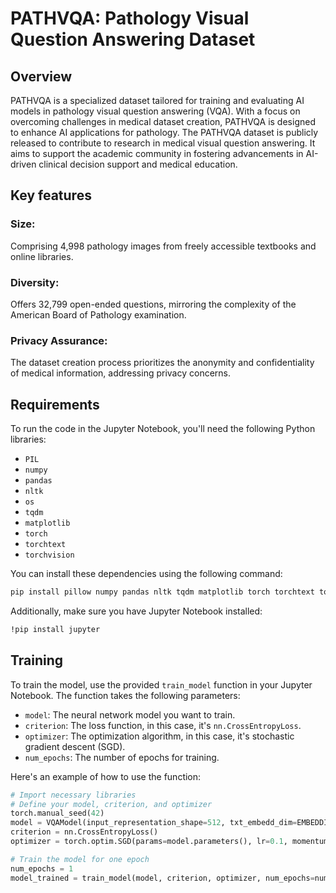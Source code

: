 # PATHVQA: Pathology Visual Question Answering Dataset

## Overview

PATHVQA is a specialized dataset tailored for training and evaluating AI models in pathology visual question answering (VQA). With a focus on overcoming challenges in medical dataset creation, PATHVQA is designed to enhance AI applications for pathology. The PATHVQA dataset is publicly released to contribute to research in medical visual question answering. It aims to support the academic community in fostering advancements in AI-driven clinical decision support and medical education.

## Key features 
### Size: 
Comprising 4,998 pathology images from freely accessible textbooks and online libraries.
### Diversity: 
Offers 32,799 open-ended questions, mirroring the complexity of the American Board of Pathology examination.
### Privacy Assurance: 
The dataset creation process prioritizes the anonymity and confidentiality of medical information, addressing privacy concerns.


## Requirements

To run the code in the Jupyter Notebook, you'll need the following Python libraries:

- `PIL`
- `numpy`
- `pandas`
- `nltk`
- `os`
- `tqdm`
- `matplotlib`
- `torch`
- `torchtext`
- `torchvision`

You can install these dependencies using the following command:

```bash
pip install pillow numpy pandas nltk tqdm matplotlib torch torchtext torchvision
```

Additionally, make sure you have Jupyter Notebook installed:
```bash
!pip install jupyter
 ```

## Training

To train the model, use the provided `train_model` function in your Jupyter Notebook. The function takes the following parameters:

- `model`: The neural network model you want to train.
- `criterion`: The loss function, in this case, it's `nn.CrossEntropyLoss`.
- `optimizer`: The optimization algorithm, in this case, it's stochastic gradient descent (SGD).
- `num_epochs`: The number of epochs for training.

Here's an example of how to use the function:

```python
# Import necessary libraries
# Define your model, criterion, and optimizer
torch.manual_seed(42)
model = VQAModel(input_representation_shape=512, txt_embedd_dim=EMBEDDING_DIM, num_classes=num_classes).to(device)
criterion = nn.CrossEntropyLoss()
optimizer = torch.optim.SGD(params=model.parameters(), lr=0.1, momentum=0.9)

# Train the model for one epoch
num_epochs = 1
model_trained = train_model(model, criterion, optimizer, num_epochs=num_epochs)











